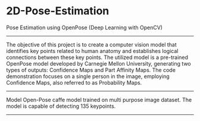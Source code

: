 # 2D-Pose-Estimation
Pose Estimation using OpenPose (Deep Learning with OpenCV)

----------------------------------------------------------------------------------------------------------------------------------------------------------------------

The objective of this project is to create a computer vision model that identifies key points related to human anatomy and establishes logical connections between these key points. The utilized model is a pre-trained OpenPose model developed by Carnegie Mellon University, generating two types of outputs: Confidence Maps and Part Affinity Maps. The code demonstration focuses on a single person in the image, employing Confidence Maps, also referred to as Probability Maps.

--------------------------------------------------------------------------------------------------------------------------------------------------------------------- 

Model
Open-Pose caffe model trained on multi purpose image dataset. The model is capable of detecting 135 keypoints.

----------------------------------------------------------------------------------------------------------------------------------------------------------------------




